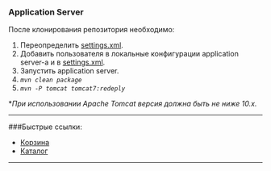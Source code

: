 ### Application Server

После клонирования репозитория необходимо:
1. Переопределить [settings.xml](settings.xml).
2. Добавить пользователя в локальные конфигурации application server-а и в [settings.xml](settings.xml).
3. Запустить application server.
4. _`mvn clean package`_
5. _`mvn -P tomcat tomcat7:redeply`_

*_При использовании Apache Tomcat версия должна быть не ниже 10.х._
***


###Быстрые ссылки:
- [Корзина](http://localhost:8080/servletFirstHw/main?stage=cart)
- [Каталог](http://localhost:8080/servletFirstHw/main?stage=catalog)
***